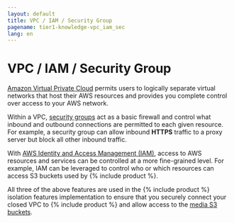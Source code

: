 ```yaml
---
layout: default
title: VPC / IAM / Security Group
pagename: tier1-knowledge-vpc_iam_sec
lang: en
---
```


# VPC / IAM / Security Group

[Amazon Virtual Private Cloud](https://aws.amazon.com/vpc/) permits users to logically separate virtual networks that host their AWS resources and provides you complete control over access to your AWS network.

Within a VPC, [security groups](https://docs.aws.amazon.com/vpc/latest/userguide/VPC_SecurityGroups.html) act as a basic firewall and control what inbound and outbound connections are permitted to each given resource. For example, a security group can allow inbound **HTTPS** traffic to a proxy server but block all other inbound traffic.

With [AWS Identity and Access Management (IAM)](https://aws.amazon.com/iam/), access to AWS resources and services can be controlled at a more fine-grained level. For example, IAM can be leveraged to control who or which resources can access S3 buckets used by {% include product %}.

All three of the above features are used in the {% include product %} isolation features implementation to ensure that you securely connect your closed VPC to {% include product %} and allow access to the [media S3 buckets](../setup/s3_bucket.md).
